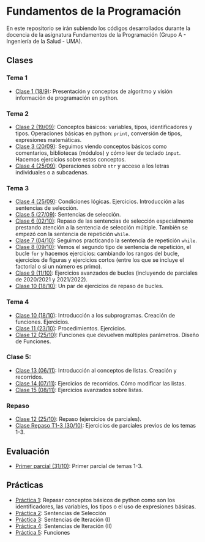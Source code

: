 # Fundamentos de la Programación
En este repositorio se irán subiendo los códigos desarrollados durante la docencia de la asignatura Fundamentos de la Programación (Grupo A - Ingeniería de la Salud - UMA).

## Clases
### Tema 1
* [Clase 1 (18/9)](clases/clase01/clase01.md):  Presentación y conceptos de algoritmo y visión información de programación en python.

### Tema 2
* [Clase 2 (19/09)](clases/clase02/clase02.md): Conceptos básicos: variables, tipos, identificadores y tipos. Operaciones básicas en python: `print`, conversión de tipos, expresiones matemáticas.
* [Clase 3 (20/09)](clases/clase03/clase03.md): Seguimos viendo conceptos básicos como comentarios, bibliotecas (módulos) y cómo leer de teclado `input`. Hacemos ejercicios sobre estos conceptos.
* [Clase 4 (25/09)](clases/clase04/clase04.md): Operaciones sobre `str` y acceso a los letras individuales o a subcadenas.

### Tema 3
* [Clase 4 (25/09)](clases/clase04/clase04.md): Condiciones lógicas. Ejercicios. Introducción a las sentencias de selección.
* [Clase 5 (27/09)](clases/clase05/clase05.md): Sentencias de selección.
* [Clase 6 (02/10)](clases/clase06/clase06.md): Repaso de las sentencias de selección especialmente prestando atención a la sentencia de selección múltiple. También se empezó con la sentencia de repetición `while`.
* [Clase 7 (04/10)](clases/clase07/clase07.md): Seguimos practicando la sentencia de repetición `while`.
* [Clase 8 (09/10)](clases/clase08/clase08.md): Vemos el segundo tipo de sentencia de repetición, el bucle `for` y hacemos ejercicios: cambiando los rangos del bucle, ejercicios de figuras y ejercicios cortos (entre los que se incluye el factorial o si un número es primo).
* [Clase 9 (11/10)](clases/clase09/clase09.md): Ejercicios avanzados de bucles (incluyendo de parciales de 2020/2021 y 2021/2022).
* [Clase 10 (18/10)](clases/clase10/clase10_3.md): Un par de ejercicios de repaso de bucles.

### Tema 4
* [Clase 10 (18/10)](clases/clase10/clase10_4.md): Introducción a los subprogramas.  Creación de funciones. Ejercicios.
* [Clase 11 (23/10)](clases/clase11/clase11.md): Procedimientos. Ejercicios.
* [Clase 12 (25/10)](clases/clase12/clase12.md): Funciones que devuelven múltiples parámetros. Diseño de Funciones.

### Clase 5:
* [Clase 13 (06/11)](clases/clase13/clase13.md): Introducción al conceptos de listas. Creación y recorridos.
* [Clase 14 (07/11)](clases/clase14/clase14.md): Ejercicios de recorridos. Cómo modificar las listas.
* [Clase 15 (08/11)](clases/clase15/clase15.md): Ejercicios avanzados sobre listas.

### Repaso
* [Clase 12 (25/10)](clases/clase12/clase12.md): Repaso (ejercicios de parciales).
* [Clase Repaso T1-3 (30/10)](clases/repaso/repaso1.md): Ejercicios de parciales previos de los temas 1-3.

## Evaluación
* [Primer parcial (31/10)](exámenes/p1.md): Primer parcial de temas 1-3.
  
## Prácticas
* [Práctica 1](prácticas/practica01.md): Repasar conceptos básicos de python como son los identificadores, las variables, los tipos o el uso de expresiones básicas.
* [Práctica 2](prácticas/practica02.md): Sentencias de Selección
* [Práctica 3](prácticas/practica03.md): Sentencias de Iteración (I)
* [Práctica 4](prácticas/practica04.md): Sentencias de Iteración (II)
* [Práctica 5](prácticas/practica05.md): Funciones


